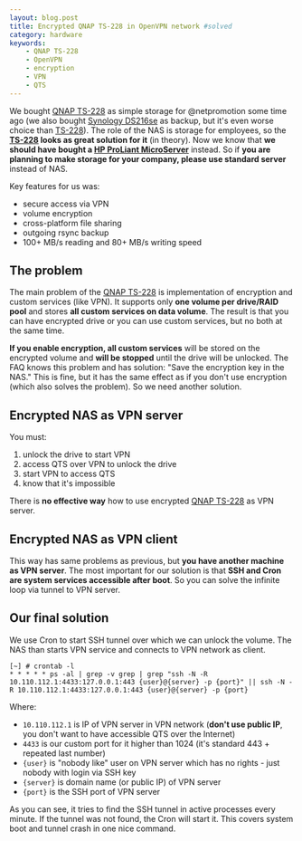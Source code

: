 ```yaml
---
layout: blog.post
title: Encrypted QNAP TS-228 in OpenVPN network #solved
category: hardware
keywords:
    - QNAP TS-228
    - OpenVPN
    - encryption
    - VPN
    - QTS
---
```


We bought [QNAP TS-228] as simple storage for @netpromotion some time ago (we also bought [Synology DS216se] as backup, but it's even worse choice than [TS-228]).
The role of the NAS is storage for employees, so the **[TS-228] looks as great solution for it** (in theory).
Now we know that **we should have bought a [HP ProLiant MicroServer]** instead.
So if **you are planning to make storage for your company, please use standard server** instead of NAS.

Key features for us was:

 * secure access via VPN
 * volume encryption
 * cross-platform file sharing
 * outgoing rsync backup
 * 100+ MB/s reading and 80+ MB/s writing speed


## The problem

The main problem of the [QNAP TS-228] is implementation of encryption and custom services (like VPN).
It supports only **one volume per drive/RAID pool** and stores **all custom services on data volume**.
The result is that you can have encrypted drive or you can use custom services, but no both at the same time.

**If you enable encryption, all custom services** will be stored on the encrypted volume and **will be stopped** until the drive will be unlocked.
The FAQ knows this problem and has solution:
"Save the encryption key in the NAS."
This is fine, but it has the same effect as if you don't use encryption (which also solves the problem).
So we need another solution.


## Encrypted NAS as VPN server

You must:

 1. unlock the drive to start VPN
 2. access QTS over VPN to unlock the drive
 3. start VPN to access QTS
 4. know that it's impossible

There is **no effective way** how to use encrypted [QNAP TS-228] as VPN server.


## Encrypted NAS as VPN client

This way has same problems as previous, but **you have another machine as VPN server**.
The most important for our solution is that **SSH and Cron are system services accessible after boot**.
So you can solve the infinite loop via tunnel to VPN server.


## Our final solution

We use Cron to start SSH tunnel over which we can unlock the volume.
The NAS than starts VPN service and connects to VPN network as client.

```
[~] # crontab -l
* * * * * ps -al | grep -v grep | grep "ssh -N -R 10.110.112.1:4433:127.0.0.1:443 {user}@{server} -p {port}" || ssh -N -R 10.110.112.1:4433:127.0.0.1:443 {user}@{server} -p {port}
```

Where:
 * `10.110.112.1` is IP of VPN server in VPN network (**don't use public IP**, you don't want to have accessible QTS over the Internet)
 * `4433` is our custom port for it higher than 1024 (it's standard 443 + repeated last number)
 * `{user}` is "nobody like" user on VPN server which has no rights - just nobody with login via SSH key
 * `{server}` is domain name (or public IP) of VPN server
 * `{port}` is the SSH port of VPN server

As you can see, it tries to find the SSH tunnel in active processes every minute.
If the tunnel was not found, the Cron will start it.
This covers system boot and tunnel crash in one nice command.



[QNAP TS-228]:https://www.qnap.com/en-us/product/ts-228
[TS-228]:https://www.qnap.com/en-us/product/ts-228
[Synology DS216se]:https://www.synology.com/en-us/products/DS216se
[HP ProLiant MicroServer]:https://www.google.com/search?q=HP+ProLiant+MicroServer
